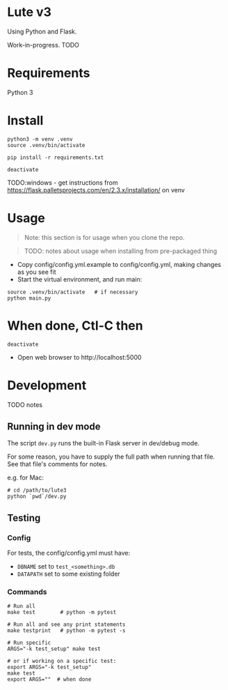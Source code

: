 # Lute v3

Using Python and Flask.

Work-in-progress.  TODO


# Requirements

Python 3

# Install

```
python3 -m venv .venv
source .venv/bin/activate

pip install -r requirements.txt

deactivate
```

TODO:windows - get instructions from https://flask.palletsprojects.com/en/2.3.x/installation/ on venv


# Usage

> Note: this section is for usage when you clone the repo.

> TODO: notes about usage when installing from pre-packaged thing

* Copy config/config.yml.example to config/config.yml, making changes as you see fit
* Start the virtual environment, and run main:

```
source .venv/bin/activate   # if necessary
python main.py
```

# When done, Ctl-C then

```
deactivate
```

* Open web browser to http://localhost:5000

# Development

TODO notes

## Running in dev mode

The script `dev.py` runs the built-in Flask server in dev/debug mode.

For some reason, you have to supply the full path when running that file.  See that file's comments for notes.

e.g. for Mac:

```
# cd /path/to/lute3
python `pwd`/dev.py
```

## Testing

### Config

For tests, the config/config.yml must have:

* `DBNAME` set to `test_<something>.db`
* `DATAPATH` set to some existing folder

### Commands

```
# Run all
make test        # python -m pytest

# Run all and see any print statements
make testprint   # python -m pytest -s

# Run specific
ARGS="-k test_setup" make test

# or if working on a specific test:
export ARGS="-k test_setup"
make test
export ARGS=""  # when done
```
